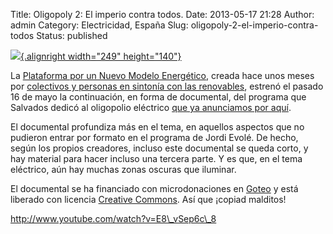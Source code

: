Title: Oligopoly 2: El imperio contra todos.
Date: 2013-05-17 21:28
Author: admin
Category: Electricidad, España
Slug: oligopoly-2-el-imperio-contra-todos
Status: published

[![](https://fbcdn-sphotos-g-a.akamaihd.net/hphotos-ak-frc1/919226_549579611751678_1783275018_o.jpg){.alignright width="249" height="140"}](https://fbcdn-sphotos-g-a.akamaihd.net/hphotos-ak-frc1/919226_549579611751678_1783275018_o.jpg)

La [Plataforma por un Nuevo Modelo Energético](http://www.nuevomodeloenergetico.org), creada hace unos meses por [colectivos y personas en sintonía con las renovables](http://www.nuevomodeloenergetico.org/pgs2/index.php/cada-vez-somos-mas/), estrenó el pasado 16 de mayo la continuación, en forma de documental, del programa que Salvados dedicó al oligopolio eléctrico [que ya anunciamos por aquí](http://desconexionibex35.org/blog/2012/11/16/salvados-oligopoly-juego-energia/).

El documental profundiza más en el tema, en aquellos aspectos que no pudieron entrar por formato en el programa de Jordi Evolé. De hecho, según los propios creadores, incluso este documental se queda corto, y hay material para hacer incluso una tercera parte. Y es que, en el tema eléctrico, aún hay muchas zonas oscuras que iluminar.

El documental se ha financiado con microdonaciones en [Goteo](http://goteo.org) y está liberado con licencia [Creative Commons](http://creativecommons.org/). Así que ¡copiad malditos!

http://www.youtube.com/watch?v=E8\_vSep6c\_8

 
